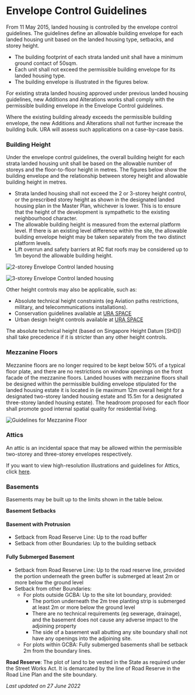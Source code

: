# Envelope Control Guidelines
From 11 May 2015, landed housing is controlled by the envelope control guidelines. The guidelines define an allowable building envelope for each landed housing unit based on the landed housing type, setbacks, and storey height.

- The building footprint of each strata landed unit shall have a minimum ground contact of 50sqm.
- Each unit shall not exceed the permissible building envelope for its landed housing type.
- The building envelope is illustrated in the figures below.

For existing strata landed housing approved under previous landed housing guidelines, new Additions and Alterations works shall comply with the permissible building envelope in the Envelope Control guidelines.

Where the existing building already exceeds the permissible building envelope, the new Additions and Alterations shall not further increase the building bulk. URA will assess such applications on a case-by-case basis.

### Building Height
Under the envelope control guidelines, the overall building height for each strata landed housing unit shall be based on the allowable number of storeys and the floor-to-floor height in metres. The figures below show the building envelope and the relationship between storey height and allowable building height in metres.

- Strata landed housing shall not exceed the 2 or 3-storey height control, or the prescribed storey height as shown in the designated landed housing plan in the Master Plan, whichever is lower. This is to ensure that the height of the development is sympathetic to the existing neighbourhood character.
- The allowable building height is measured from the external platform level. If there is an existing level difference within the site, the allowable building envelope height may be taken separately from the two distinct platform levels.
- Lift overrun and safety barriers at RC flat roofs may be considered up to 1m beyond the allowable building height.

![2-storey Envelope Control landed housing](https://www.ura.gov.sg/-/media/Corporate/Guidelines/Development-control/Bungalows/LHD11-Envelope-control-2styedited10aug21LHD09A-Envelope-control-2sty.jpg?h=327&w=800)

![3-storey Envelope Control landed housing](https://www.ura.gov.sg/-/media/Corporate/Guidelines/Development-control/Bungalows/LHD12-Envelope-control-3sty10aug21LHD09B-Envelope-control-3sty.jpg?h=373&w=800)

Other height controls may also be applicable, such as:
- Absolute technical height constraints (eg Aviation paths restrictions, military, and telecommunications installations).
- Conservation guidelines available at [URA SPACE](https://www.ura.gov.sg/maps/?service=STB)
- Urban design height controls available at [URA SPACE](https://www.ura.gov.sg/maps/?service=STB)

The absolute technical height (based on Singapore Height Datum [SHD]) shall take precedence if it is stricter than any other height controls.

### Mezzanine Floors
Mezzanine floors are no longer required to be kept below 50% of a typical floor plate, and there are no restrictions on window openings on the front facade of the mezzanine floors. Landed houses with mezzanine floors shall be designed within the permissible building envelope stipulated for the landed housing estate it is located in (ie maximum 12m overall height for a designated two-storey landed housing estate and 15.5m for a designated three-storey landed housing estate). The headroom proposed for each floor shall promote good internal spatial quality for residential living.
  
![Guidelines for Mezzanine Floor](https://www.ura.gov.sg/-/media/Corporate/Guidelines/Development-control/Landed-Housing/LHD17_Mezzanine.jpg?h=100%25&w=100%25)

### Attics
An attic is an incidental space that may be allowed within the permissible two-storey and three-storey envelopes respectively.

If you want to view high-resolution illustrations and guidelines for Attics, click [here](https://www.ura.gov.sg/-/media/Corporate/Guidelines/Development-control/Landed-Housing/LHD18_New_EC_Attic.jpg).

### Basements
Basements may be built up to the limits shown in the table below.

**Basement Setbacks**

#### Basement with Protrusion
- Setback from Road Reserve Line: Up to the road buffer
- Setback from other Boundaries: Up to the building setback

#### Fully Submerged Basement
- Setback from Road Reserve Line: Up to the road reserve line, provided the portion underneath the green buffer is submerged at least 2m or more below the ground level
- Setback from other Boundaries:
  - For plots outside GCBA: Up to the site lot boundary, provided:
    - The portion underneath the 2m tree planting strip is submerged at least 2m or more below the ground level
    - There are no technical requirements (eg sewerage, drainage), and the basement does not cause any adverse impact to the adjoining property
    - The side of a basement wall abutting any site boundary shall not have any openings into the adjoining site.
  - For plots within GCBA: Fully submerged basements shall be setback 2m from the boundary lines.

**Road Reserve**: The plot of land to be vested in the State as required under the Street Works Act. It is demarcated by the line of Road Reserve in the Road Line Plan and the site boundary.

*Last updated on 27 June 2022*
